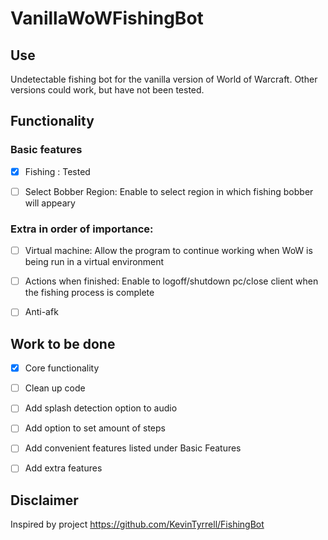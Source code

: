 # VanillaWoWFishingBot
## Use

Undetectable fishing bot for the vanilla version of World of Warcraft. Other versions could work, but have not been tested.

## Functionality

### Basic features

 - [x] Fishing : Tested
 
 - [ ] Select Bobber Region: Enable to select region in which fishing bobber will appeary

### Extra in order of importance:

 - [ ] Virtual machine: Allow the program to continue working when WoW is being run in a virtual environment
 
-  [ ] Actions when finished: Enable to logoff/shutdown pc/close client when the fishing process is complete

-  [ ] Anti-afk

## Work to be done

- [x] Core functionality

- [ ] Clean up code

- [ ] Add splash detection option to audio

- [ ] Add option to set amount of steps

- [ ] Add convenient features listed under Basic Features

- [ ] Add extra features


## Disclaimer

Inspired by project https://github.com/KevinTyrrell/FishingBot
